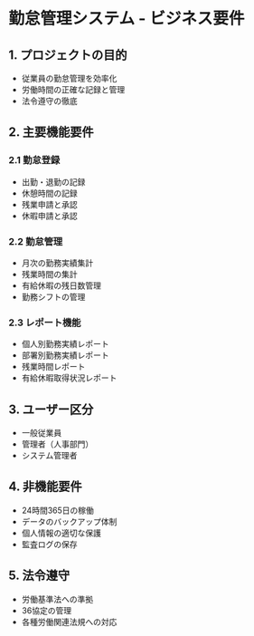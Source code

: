 # 勤怠管理システム - ビジネス要件

## 1. プロジェクトの目的
- 従業員の勤怠管理を効率化
- 労働時間の正確な記録と管理
- 法令遵守の徹底

## 2. 主要機能要件
### 2.1 勤怠登録
- 出勤・退勤の記録
- 休憩時間の記録
- 残業申請と承認
- 休暇申請と承認

### 2.2 勤怠管理
- 月次の勤務実績集計
- 残業時間の集計
- 有給休暇の残日数管理
- 勤務シフトの管理

### 2.3 レポート機能
- 個人別勤務実績レポート
- 部署別勤務実績レポート
- 残業時間レポート
- 有給休暇取得状況レポート

## 3. ユーザー区分
- 一般従業員
- 管理者（人事部門）
- システム管理者

## 4. 非機能要件
- 24時間365日の稼働
- データのバックアップ体制
- 個人情報の適切な保護
- 監査ログの保存

## 5. 法令遵守
- 労働基準法への準拠
- 36協定の管理
- 各種労働関連法規への対応 